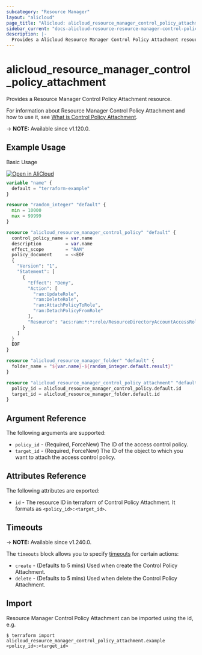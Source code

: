 ```yaml
---
subcategory: "Resource Manager"
layout: "alicloud"
page_title: "Alicloud: alicloud_resource_manager_control_policy_attachment"
sidebar_current: "docs-alicloud-resource-resource-manager-control-policy-attachment"
description: |-
  Provides a Alicloud Resource Manager Control Policy Attachment resource.
---
```


# alicloud_resource_manager_control_policy_attachment

Provides a Resource Manager Control Policy Attachment resource.

For information about Resource Manager Control Policy Attachment and how to use it, see [What is Control Policy Attachment](https://www.alibabacloud.com/help/en/resource-management/resource-directory/developer-reference/api-resourcemanager-2020-03-31-attachcontrolpolicy).

-> **NOTE:** Available since v1.120.0.

## Example Usage

Basic Usage

<div style="display: block;margin-bottom: 40px;"><div class="oics-button" style="float: right;position: absolute;margin-bottom: 10px;">
  <a href="https://api.aliyun.com/terraform?resource=alicloud_resource_manager_control_policy_attachment&exampleId=b1a1a3c8-4441-5fcb-eeec-fc8448ea447cf90ca039&activeTab=example&spm=docs.r.resource_manager_control_policy_attachment.0.b1a1a3c844&intl_lang=EN_US" target="_blank">
    <img alt="Open in AliCloud" src="https://img.alicdn.com/imgextra/i1/O1CN01hjjqXv1uYUlY56FyX_!!6000000006049-55-tps-254-36.svg" style="max-height: 44px; max-width: 100%;">
  </a>
</div></div>

```terraform
variable "name" {
  default = "terraform-example"
}

resource "random_integer" "default" {
  min = 10000
  max = 99999
}

resource "alicloud_resource_manager_control_policy" "default" {
  control_policy_name = var.name
  description         = var.name
  effect_scope        = "RAM"
  policy_document     = <<EOF
  {
    "Version": "1",
    "Statement": [
      {
        "Effect": "Deny",
        "Action": [
          "ram:UpdateRole",
          "ram:DeleteRole",
          "ram:AttachPolicyToRole",
          "ram:DetachPolicyFromRole"
        ],
        "Resource": "acs:ram:*:*:role/ResourceDirectoryAccountAccessRole"
      }
    ]
  }
  EOF
}

resource "alicloud_resource_manager_folder" "default" {
  folder_name = "${var.name}-${random_integer.default.result}"
}

resource "alicloud_resource_manager_control_policy_attachment" "default" {
  policy_id = alicloud_resource_manager_control_policy.default.id
  target_id = alicloud_resource_manager_folder.default.id
}
```

## Argument Reference

The following arguments are supported:

* `policy_id` - (Required, ForceNew) The ID of the access control policy.
* `target_id` - (Required, ForceNew) The ID of the object to which you want to attach the access control policy.

## Attributes Reference

The following attributes are exported:

* `id` - The resource ID in terraform of Control Policy Attachment. It formats as `<policy_id>:<target_id>`.

## Timeouts

-> **NOTE:** Available since v1.240.0.

The `timeouts` block allows you to specify [timeouts](https://www.terraform.io/docs/configuration-0-11/resources.html#timeouts) for certain actions:

* `create` - (Defaults to 5 mins) Used when create the Control Policy Attachment.
* `delete` - (Defaults to 5 mins) Used when delete the Control Policy Attachment.

## Import

Resource Manager Control Policy Attachment can be imported using the id, e.g.

```shell
$ terraform import alicloud_resource_manager_control_policy_attachment.example <policy_id>:<target_id>
```
